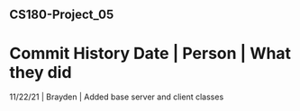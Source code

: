 ## CS180-Project_05
# Commit History Date | Person | What they did
11/22/21 | Brayden | Added base server and client classes
